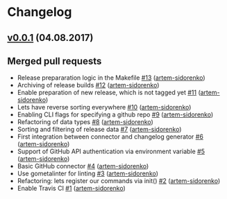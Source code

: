 Changelog
=========

## [v0.0.1](https://github.com/artem-sidorenko/chagen/releases/v0.0.1) (04.08.2017)

Merged pull requests
--------------------
- Release prepararation logic in the Makefile [\#13](https://github.com/artem-sidorenko/chagen/pull/13) ([artem-sidorenko](https://github.com/artem-sidorenko))
- Archiving of release builds [\#12](https://github.com/artem-sidorenko/chagen/pull/12) ([artem-sidorenko](https://github.com/artem-sidorenko))
- Enable preparation of new release, which is not tagged yet [\#11](https://github.com/artem-sidorenko/chagen/pull/11) ([artem-sidorenko](https://github.com/artem-sidorenko))
- Lets have reverse sorting everywhere [\#10](https://github.com/artem-sidorenko/chagen/pull/10) ([artem-sidorenko](https://github.com/artem-sidorenko))
- Enabling CLI flags for specifying a github repo [\#9](https://github.com/artem-sidorenko/chagen/pull/9) ([artem-sidorenko](https://github.com/artem-sidorenko))
- Refactoring of data types [\#8](https://github.com/artem-sidorenko/chagen/pull/8) ([artem-sidorenko](https://github.com/artem-sidorenko))
- Sorting and filtering of release data [\#7](https://github.com/artem-sidorenko/chagen/pull/7) ([artem-sidorenko](https://github.com/artem-sidorenko))
- First integration between connector and changelog generator [\#6](https://github.com/artem-sidorenko/chagen/pull/6) ([artem-sidorenko](https://github.com/artem-sidorenko))
- Support of GitHub API authentication via environment variable [\#5](https://github.com/artem-sidorenko/chagen/pull/5) ([artem-sidorenko](https://github.com/artem-sidorenko))
- Basic GitHub connector [\#4](https://github.com/artem-sidorenko/chagen/pull/4) ([artem-sidorenko](https://github.com/artem-sidorenko))
- Use gometalinter for linting [\#3](https://github.com/artem-sidorenko/chagen/pull/3) ([artem-sidorenko](https://github.com/artem-sidorenko))
- Refactoring: lets register our commands via init() [\#2](https://github.com/artem-sidorenko/chagen/pull/2) ([artem-sidorenko](https://github.com/artem-sidorenko))
- Enable Travis CI [\#1](https://github.com/artem-sidorenko/chagen/pull/1) ([artem-sidorenko](https://github.com/artem-sidorenko))
